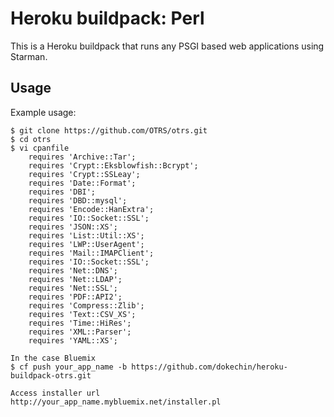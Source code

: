 Heroku buildpack: Perl
======================

This is a Heroku buildpack that runs any PSGI based web applications using Starman.

Usage
-----

Example usage:

    $ git clone https://github.com/OTRS/otrs.git
    $ cd otrs
    $ vi cpanfile
        requires 'Archive::Tar';
        requires 'Crypt::Eksblowfish::Bcrypt';
        requires 'Crypt::SSLeay';
        requires 'Date::Format';
        requires 'DBI';
        requires 'DBD::mysql';
        requires 'Encode::HanExtra';
        requires 'IO::Socket::SSL';
        requires 'JSON::XS';
        requires 'List::Util::XS';
        requires 'LWP::UserAgent';
        requires 'Mail::IMAPClient';
        requires 'IO::Socket::SSL';
        requires 'Net::DNS';
        requires 'Net::LDAP';
        requires 'Net::SSL';
        requires 'PDF::API2';
        requires 'Compress::Zlib';
        requires 'Text::CSV_XS';
        requires 'Time::HiRes';
        requires 'XML::Parser';
        requires 'YAML::XS';

    In the case Bluemix
    $ cf push your_app_name -b https://github.com/dokechin/heroku-buildpack-otrs.git

    Access installer url
    http://your_app_name.mybluemix.net/installer.pl



